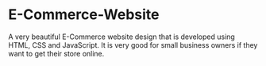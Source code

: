 # E-Commerce-Website
A very beautiful E-Commerce website design that is developed using HTML, CSS and JavaScript. It is very good for small business owners if they want to get their store online.
